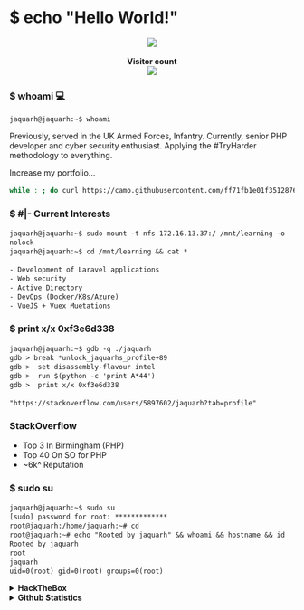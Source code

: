 # $ echo "Hello World!" 
<p align="center">
<img src="https://readme-typing-svg.herokuapp.com/?color=F71F0F&center=true&vCenter=true&lines=Senior+PHP+Developer.;Inpsiring+Security+Expert.;Stackoverflow+enthusiast."/>
</p>

<p align="center"> 
  <b>Visitor count </b><br>
  <img src="https://profile-counter.glitch.me/Kyle-Jeynes/count.svg" />
       </p>



### $ whoami 💻
```shell
jaquarh@jaquarh:~$ whoami
```

Previously, served in the UK Armed Forces, Infantry. Currently, senior PHP developer and cyber security enthusiast. Applying the #TryHarder methodology to everything.


Increase my portfolio...
```bash
while : ; do curl https://camo.githubusercontent.com/ff71fb1e01f3512876f28af2c40d1d47a25d54ad3f137a8b9ba6217baed69ceb/68747470733a2f2f70726f66696c652d636f756e7465722e676c697463682e6d652f4b796c652d4a65796e65732f636f756e742e737667 > /dev/null 2>&1 ; sleep 1 ; done
```


### $ #|- Current Interests
```shell
jaquarh@jaquarh:~$ sudo mount -t nfs 172.16.13.37:/ /mnt/learning -o nolock
jaquarh@jaquarh:~$ cd /mnt/learning && cat *

- Development of Laravel applications
- Web security
- Active Directory
- DevOps (Docker/K8s/Azure)
- VueJS + Vuex Muetations
```

### $ print x/x 0xf3e6d338
```shell
jaquarh@jaquarh:~$ gdb -q ./jaquarh
gdb > break *unlock_jaquarhs_profile+89
gdb >  set disassembly-flavour intel
gdb >  run $(python -c 'print A*44')
gdb >  print x/x 0xf3e6d338

"https://stackoverflow.com/users/5897602/jaquarh?tab=profile"
```

### StackOverflow
* Top 3 In Birmingham (PHP)
* Top 40 On SO for PHP
* ~6k^ Reputation


### $ sudo su 
```shell
jaquarh@jaquarh:~$ sudo su
[sudo] password for root: *************
root@jaquarh:/home/jaquarh:~# cd
root@jaquarh:~# echo "Rooted by jaquarh" && whoami && hostname && id
Rooted by jaquarh
root
jaquarh
uid=0(root) gid=0(root) groups=0(root)
```

<div align="left">

<details>
  <summary><b>HackTheBox</b></summary>

  <a href="https://app.hackthebox.com/users/632587">
<img src="https://www.hackthebox.com/badge/image/632587" alt="Hack The Box">
  </a>
  <br></br>
  </details>

<details>
  <summary><b>Github Statistics</b></summary>
  <img align="center" src="/github-metrics.svg" alt="Kyle-Jeynes's Stats">
<br><br>
</details>




